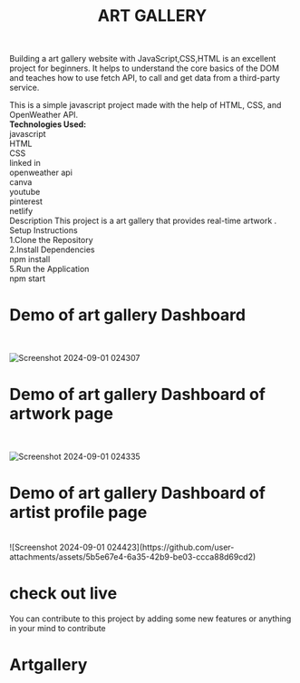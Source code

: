# <h1 align="center">ART GALLERY</h1>

<br>

Building a art gallery website with JavaScript,CSS,HTML is an excellent project for beginners. It helps to understand the core basics of the DOM and teaches how to use fetch API, to call and get data from a third-party service.<br>

This is a simple javascript project made with the help of HTML, CSS, and OpenWeather API.<br>
<b>Technologies Used:</b><br> 
javascript<br>
HTML<br>
CSS<br>
linked in<br>
openweather api<br>
canva<br>
youtube<br>
pinterest<br>
netlify
<br>
Description
This project is a art gallery that provides real-time artwork .
Setup Instructions<br>
1.Clone the Repository<br>
2.Install Dependencies<br>
npm install<br>
5.Run the Application<br>
npm start<br>
# Demo of art gallery Dashboard
</br>

![Screenshot 2024-09-01 024307](https://github.com/user-attachments/assets/4fd4a277-a393-42ff-a981-f934c83aa5b4)</br>
# Demo of art gallery Dashboard of artwork page
</br>

![Screenshot 2024-09-01 024335](https://github.com/user-attachments/assets/6190b266-0263-42da-8433-8412a8e4aaf4)
# Demo of art gallery Dashboard of artist profile page
</br>
![Screenshot 2024-09-01 024423](https://github.com/user-attachments/assets/5b5e67e4-6a35-42b9-be03-ccca88d69cd2)

# check out live 

You can contribute to this project by adding some new features or anything in your mind to contribute <br>
# Artgallery
